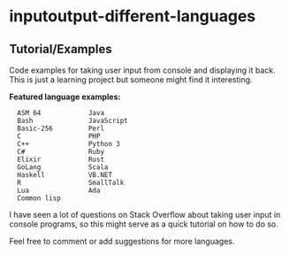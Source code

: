 # inputoutput-different-languages
## Tutorial/Examples

Code examples for taking user input from console and displaying it back. This is just a learning project but someone might find it interesting.

**Featured language examples:**
```
  ASM 64            Java
  Bash              JavaScript
  Basic-256         Perl
  C                 PHP
  C++               Python 3
  C#                Ruby
  Elixir            Rust
  GoLang            Scala
  Haskell           VB.NET
  R                 SmallTalk
  Lua               Ada
  Common lisp       

```
I have seen a lot of questions on Stack Overflow about taking user input in console programs, so this might serve as a quick tutorial on how to do so.

Feel free to comment or add suggestions for more languages.
